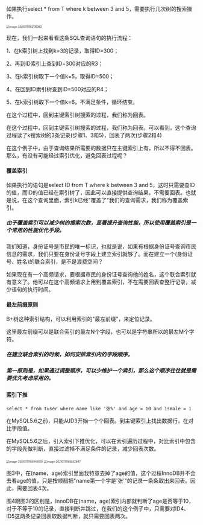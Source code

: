 如果执行select * from T where k between 3 and 5，需要执行几次树的搜索操作。

<img src="/Users/lichai/Library/Application Support/typora-user-images/image-20210111182110362.png" alt="image-20210111182110362" style="zoom:50%;" />

现在，我们一起来看看这条SQL查询语句的执行流程：

1、在k索引树上找到k=3的记录，取得ID=300；

2、再到ID索引上查到ID=300对应的R3；

3、在k索引树取下一个值k=5，取得ID=500；

4、在回到ID索引树查到ID=500对应的R4；

5、在k索引树取下一个值k=6，不满足条件，循环结束。

在这个过程中，回到主键索引树搜索的过程，我们称为回表。

在这个过程中，回到主键索引树搜索的过程，我们称为回表。可以看到，这个查询过程读了k搜索树的3条记录(步骤1、3和5)，回表了两次(步骤2和4)

在这个例子中，由于查询结果所需要的数据只在主键索引上有，所以不得不回表。那么，有没有可能经过索引优化，避免回表过程呢？

#### 覆盖索引

如果执行的语句是select ID from T where k between 3 and 5，这时只需要查ID的值，而ID的值已经在索引树了，因此可以直接提供查询结果，不需要回表。也就是说，在这个查询里面，索引k已经"覆盖了"我们的查询需求，我们称为覆盖索引。

##### 由于覆盖索引可以减少树的搜索次数，显著提升查询性能，所以使用覆盖索引是一个常用的性能优化手段。

我们知道，身份证号是市民的唯一标识，也就是说，如果有根据身份证号查询市民信息的需求，我们只要在身份证号字段上建立索引就够了。而在建立一个(身份证号、姓名)的联合索引，是不是浪费空间？

如果现在有一个高频请求，要根据市民的身份证号查询他的姓名，这个联合索引就有意义了。他可以在这个高频请求上用到覆盖索引，不在需要回表查整行记录，减少语句的执行时间。

#### 最左前缀原则

B+树这种索引结构，可以利用索引的"最左前缀"，来定位记录。

这里最左前缀可以是联合索引的最左N个字段，也可以是字符串所以的最左M个字符。

##### 在建立联合索引的时候，如何安排索引内的字段顺序。

##### 第一原则是，如果通过调整顺序，可以少维护一个索引，那么这个顺序往往就是需要优先考虑采用的。

#### 索引下推

```/
select * from tuser where name like '张%' and age = 10 and ismale = 1
```

在MySQL5.6之前，只能从ID3开始一个个回表。到主键索引上找出数据行，在对比字段值。

在MySQL5.6之后，引入索引下推优化，可以在索引遍历过程中，对比索引中包含的字段先做判断，直接过滤掉不满足条件的记录，减少回表次数。

<img src="/Users/lichai/Library/Application Support/typora-user-images/image-20210111184946010.png" alt="image-20210111184946010" style="zoom:50%;" />

<img src="/Users/lichai/Library/Application Support/typora-user-images/image-20210111185032947.png" alt="image-20210111185032947" style="zoom:50%;" />

图3中，在(name，age)索引里面我特意去掉了age的值，这个过程InnoDB并不会去看age的值，只是按顺醋把"name第一个字是'张'"的记录一条条取出来回表。因此，需要回表4次。

图4跟图3的区别是，InnoDB在(name，age)索引内部就判断了age是否等于10，对于不等于10的记录，直接判断并跳过，在我们的这个例子中，只需要对ID4、ID5这两条记录回表取数据判断，就只需要回表两次。

